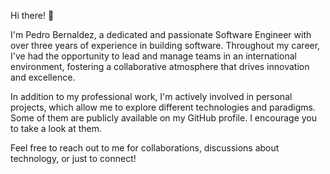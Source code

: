 Hi there! 👋

I'm Pedro Bernaldez, a dedicated and passionate Software Engineer with over three years of experience in building software. Throughout my career, I've had the opportunity to lead and manage teams in an international environment, fostering a collaborative atmosphere that drives innovation and excellence.

In addition to my professional work, I'm actively involved in personal projects, which allow me to explore different technologies and paradigms. Some of them are publicly available on my GitHub profile. I encourage you to take a look at them.

Feel free to reach out to me for collaborations, discussions about technology, or just to connect!

